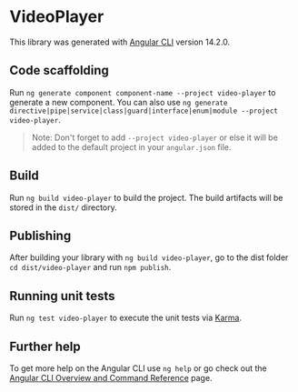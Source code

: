 # VideoPlayer

This library was generated with [Angular CLI](https://github.com/angular/angular-cli) version 14.2.0.

## Code scaffolding

Run `ng generate component component-name --project video-player` to generate a new component. You can also use `ng generate directive|pipe|service|class|guard|interface|enum|module --project video-player`.
> Note: Don't forget to add `--project video-player` or else it will be added to the default project in your `angular.json` file. 

## Build

Run `ng build video-player` to build the project. The build artifacts will be stored in the `dist/` directory.

## Publishing

After building your library with `ng build video-player`, go to the dist folder `cd dist/video-player` and run `npm publish`.

## Running unit tests

Run `ng test video-player` to execute the unit tests via [Karma](https://karma-runner.github.io).

## Further help

To get more help on the Angular CLI use `ng help` or go check out the [Angular CLI Overview and Command Reference](https://angular.io/cli) page.
